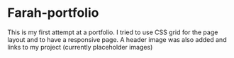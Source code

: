 # Farah-portfolio
This is my first attempt at a portfolio. I tried to use CSS grid for the page layout and to have a responsive page. 
A header image was also added and links to my project (currently placeholder images)


